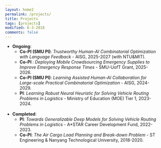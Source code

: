 ```yaml
---
layout: home2
permalink: /projects/
title: Projects
tags: [projects]
modified: 6-3-2018
comments: false
---
```


<ul style="margin-left:0px;">

<li>	    
<b>Ongoing</b>:
	<ul>
	<li> <b>Co-PI (SMU PI)</b>: <i> Trustworthy Human-AI Combinatorial Optimization with Language Feedback</i> - AISG, 2025-2027 (with NTU&MIT).
	</li>
	<li> <b>Co-PI </b>: <i> Deploying Mobile Crowdsourcing Emergency Supplies to Improve Emergency Response Times</i> - SMU-UofT Grant, 2025-2026.
	</li>
	<li> <b>Co-PI (SMU PI)</b>: <i> Learning Assisted Human-AI Collaboration for Large-scale Practical Combinatorial Optimization</i> - AISG, 2024-2029.
	</li>
	<li> <b>PI</b>: <i> Learning Robust Neural Heuristic for Solving Vehicle Routing Problems in Logistics</i> - Ministry of Education (MOE) Tier 1, 2023-2024. 
	</li>
        </ul>
	
	
	
</li>
<br>

<li>	    
<b>Completed</b>:
	<ul>
        <li> <b>PI</b>: <i> Towards Generalizable Deep Models for Solving Vehicle Routing Problems in Logistics</i> - A*STAR Career Development Fund, 2022-2023.
	</li>
	<li> <b>Co-PI</b>: <i> The Air Cargo Load Planning and Break-down Problem</i> - ST Engineering & Nanyang Technological University, 2018-2020. 
	</li>
	</ul>
	
</li>
</ul>
<br>



